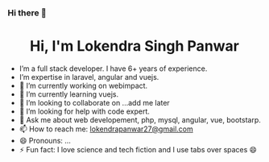 ### Hi there 👋

<h1 align="center">Hi, I'm Lokendra Singh Panwar</h1>

<!--
**lokendrapanwar/lokendrapanwar** is a ✨ _special_ ✨ repository because its `README.md` (this file) appears on your GitHub profile.
-->
-  I’m a full stack developer. I have 6+ years of experience.
-  I’m expertise in laravel, angular and vuejs.
- 🔭 I’m currently working on webimpact.
- 🌱 I’m currently learning vuejs.
- 👯 I’m looking to collaborate on ...add me later
- 🤔 I’m looking for help with code expert.
- 💬 Ask me about web developement, php, mysql, angular, vue, bootstarp.
- 📫 How to reach me: lokendrapanwar27@gmail.com
- 😄 Pronouns: ...
- ⚡ Fun fact: I love science and tech fiction and I use tabs over spaces 😄

